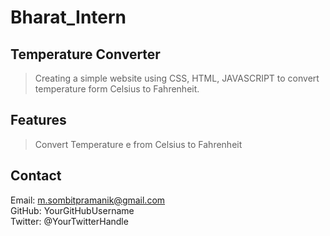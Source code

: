 # Bharat_Intern
## Temperature Converter
> Creating a simple website using CSS, HTML,
JAVASCRIPT to convert temperature form
Celsius to Fahrenheit.
## Features

> Convert Temperature e from Celsius to Fahrenheit 
## Contact
Email: m.sombitpramanik@gmail.com <br>
GitHub: YourGitHubUsername<br>
Twitter: @YourTwitterHandle<br>
